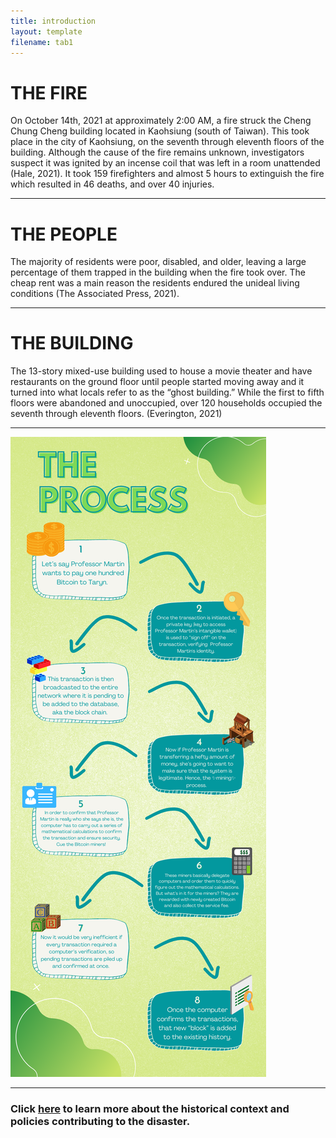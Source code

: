 ```yaml
---
title: introduction
layout: template
filename: tab1
--- 
```


# THE FIRE

On October 14th, 2021 at approximately 2:00 AM, a fire struck the Cheng Chung Cheng building located in Kaohsiung (south of Taiwan). This took place in the city of Kaohsiung, on the seventh through eleventh floors of the building. Although the cause of the fire remains unknown, investigators suspect it was ignited by an incense coil that was left in a room unattended (Hale, 2021). It took 159 firefighters and almost 5 hours to extinguish the fire which resulted in 46 deaths, and over 40 injuries.  

---

# THE PEOPLE

The majority of residents were poor, disabled, and older, leaving a large percentage of them trapped in the building when the fire took over. The cheap rent was a main reason the residents endured the unideal living conditions (The Associated Press, 2021). 

---

# THE BUILDING

The 13-story mixed-use building used to house a movie theater and have restaurants on the ground floor until people started moving away and it turned into what locals refer to as the “ghost building.” While the first to fifth floors were abandoned and unoccupied, over 120 households occupied the seventh through eleventh floors. (Everington, 2021) 

------
![crypto infographic](/images/cryptoprocess.png)

------

### Click [here](https://tifhsu88.github.io/envs130a-final-project/tab2) to learn more about the historical context and policies contributing to the disaster.
